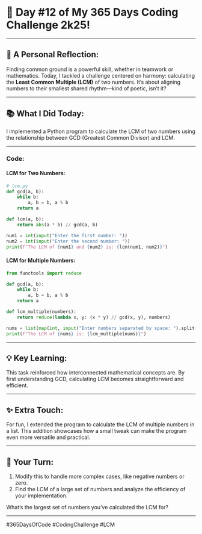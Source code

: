# 🎯 Day #12 of My 365 Days Coding Challenge 2k25!  

---

## 💭 **A Personal Reflection:**  
Finding common ground is a powerful skill, whether in teamwork or mathematics. Today, I tackled a challenge centered on harmony: calculating the **Least Common Multiple (LCM)** of two numbers. It’s about aligning numbers to their smallest shared rhythm—kind of poetic, isn’t it?  

---

## 📚 **What I Did Today:**  
I implemented a Python program to calculate the LCM of two numbers using the relationship between GCD (Greatest Common Divisor) and LCM.

---

### Code:

#### LCM for Two Numbers:
```python
# lcm.py
def gcd(a, b):
    while b:
        a, b = b, a % b
    return a

def lcm(a, b):
    return abs(a * b) // gcd(a, b)

num1 = int(input("Enter the first number: "))
num2 = int(input("Enter the second number: "))
print(f"The LCM of {num1} and {num2} is: {lcm(num1, num2)}")
```

#### LCM for Multiple Numbers:
```python
from functools import reduce

def gcd(a, b):
    while b:
        a, b = b, a % b
    return a

def lcm_multiple(numbers):
    return reduce(lambda x, y: (x * y) // gcd(x, y), numbers)

nums = list(map(int, input("Enter numbers separated by space: ").split()))
print(f"The LCM of {nums} is: {lcm_multiple(nums)}")
```

---

## 💡 **Key Learning:**  
This task reinforced how interconnected mathematical concepts are. By first understanding GCD, calculating LCM becomes straightforward and efficient.  

---

## ✨ **Extra Touch:**  
For fun, I extended the program to calculate the LCM of multiple numbers in a list. This addition showcases how a small tweak can make the program even more versatile and practical.

---

## 🚀 **Your Turn:**  

1. Modify this to handle more complex cases, like negative numbers or zero.  
2. Find the LCM of a large set of numbers and analyze the efficiency of your implementation.  

What’s the largest set of numbers you’ve calculated the LCM for?  

---

#365DaysOfCode #CodingChallenge #LCM  